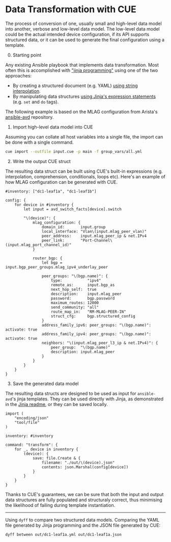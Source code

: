 # Data Transformation with CUE

The process of conversion of one, usually small and high-level data model into another, verbose and low-level data model. The low-level data model could be the actual intended device configuration, if its API supports structured data, or it can be used to generate the final configuration using a template.

0. Starting point

Any existing Ansible playbook that implements data transformation. Most often this is accomplished with ["jinja programming"]((https://twitter.com/privateip/status/1174410756181413889)) using one of the two approaches:

* By creating a structured document (e.g. YAML) [using string interpolation](https://gitlab.com/nvidia-networking/systems-engineering/poc-support/cumulus_ansible_modules-nvue/-/blob/main/roles/nvue/templates/features/bgp.j2).
* By manipulating data structures [using Jinja's expression statements](https://github.com/aristanetworks/ansible-avd/blob/devel/ansible_collections/arista/avd/roles/eos_designs/templates/underlay/vlans.j2) (e.g. `set` and `do` tags).

The following example is based on the MLAG configuration from Arista's [ansible-avd](https://github.com/aristanetworks/ansible-avd) repository.

1. Import high-level data model into CUE

Assuming you can collate all host variables into a single file, the import can be done with a single command.

```bash
cue import --outfile input.cue -p main -f group_vars/all.yml
```

2. Write the output CUE struct

The resulting data struct can be built using CUE's built-in expressions (e.g. interpolation, comprehension, conditionals, loops etc). Here's an example of how MLAG configuration can be generated with CUE. 

```cue
#inventory: ["dc1-leaf1a", "dc1-leaf1b"]

config: {
	for device in #inventory {
		let input = avd_switch_facts[device].switch

		"\(device)": {
			mlag_configuration: {
				domain_id:       input.group
				local_interface: "Vlan\(input.mlag_peer_vlan)"
				peer_address:    input.mlag_peer_ip & net.IPv4
				peer_link:       "Port-Channel\(input.mlag_port_channel_id)"
			}

			router_bgp: {
				let bgp = input.bgp_peer_groups.mlag_ipv4_underlay_peer
				
				peer_groups: "\(bgp.name)": {
					type:           "ipv4"
					remote_as:      input.bgp_as
					next_hop_self:  true
					description:    input.mlag_peer
					password:       bgp.password
					maximum_routes: 12000
					send_community: "all"
					route_map_in:   "RM-MLAG-PEER-IN"
					struct_cfg:     bgp.structured_config
				}
				address_family_ipv6: peer_groups: "\(bgp.name)": activate: true
				address_family_ipv4: peer_groups: "\(bgp.name)": activate: true
				neighbors: "\(input.mlag_peer_l3_ip & net.IPv4)": {
					peer_group:  "\(bgp.name)"
					description: input.mlag_peer
				}
			}
		}
	}
}
```


3. Save the generated data model

The resulting data structs are designed to be used as input for `ansible-avd`'s jinja templates. They can be used directly with Jinja, as demonstrated in the [Jinja readme](../jinja/README.md), or they can be saved locally.

```cue
import (
	"encoding/json"
	"tool/file"
)

inventory: #inventory

command: "transform": {
	for _, device in inventory {
		(device): {
			save: file.Create & {
				filename: "./out/\(device).json"
				contents: json.Marshal(config[device])
			}
		}
	}
}
```

Thanks to CUE's guarantees, we can be sure that both the input and output data structures are fully populated and structuraly correct, thus minimising the likelihood of failing during template instantiation.

---

Using `dyff` to compare two structured data models. Comparing the YAML file generated by Jinja programming and the JSON file generated by CUE:

```
dyff between out/dc1-leaf1a.yml out/dc1-leaf1a.json
```